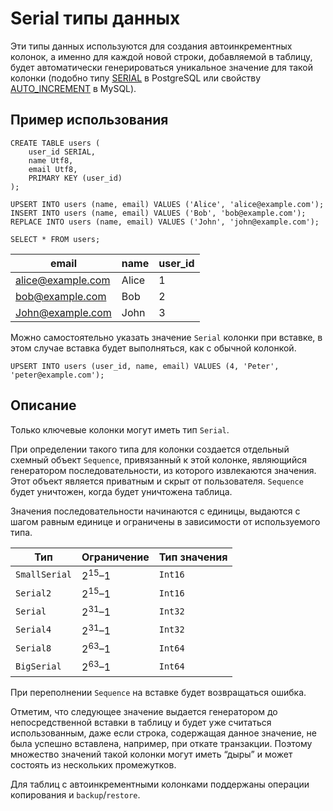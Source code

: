 # Serial типы данных

Эти типы данных используются для создания автоинкрементных колонок, а именно для каждой новой строки, добавляемой в таблицу, будет автоматически генерироваться уникальное значение для такой колонки (подобно типу [SERIAL](https://www.postgresql.org/docs/current/datatype-numeric.html#DATATYPE-SERIAL) в PostgreSQL или свойству [AUTO_INCREMENT](https://dev.mysql.com/doc/refman/9.0/en/example-auto-increment.html) в MySQL).

## Пример использования

``` yql
CREATE TABLE users (
    user_id SERIAL,
    name Utf8,
    email Utf8,
    PRIMARY KEY (user_id)
);
```
``` yql
UPSERT INTO users (name, email) VALUES ('Alice', 'alice@example.com');
INSERT INTO users (name, email) VALUES ('Bob', 'bob@example.com');
REPLACE INTO users (name, email) VALUES ('John', 'john@example.com');
```
``` yql
SELECT * FROM users;
```
email | name | user_id
----- | ----- | -----
alice@example.com | Alice | 1
bob@example.com | Bob | 2
John@example.com | John | 3

Можно самостоятельно указать значение `Serial` колонки при вставке, в этом случае вставка будет выполняться, как с обычной колонкой.
``` yql
UPSERT INTO users (user_id, name, email) VALUES (4, 'Peter', 'peter@example.com');
```
## Описание
Только ключевые колонки могут иметь тип `Serial`.

При определении такого типа для колонки создается отдельный схемный объект `Sequence`, привязанный к этой колонке, являющийся генератором последовательности, из которого извлекаются значения. Этот объект является приватным и скрыт от пользователя. `Sequence` будет уничтожен, когда будет уничтожена таблица.

Значения последовательности начинаются с единицы, выдаются с шагом равным единице и ограничены в зависимости от используемого типа.

Тип | Ограничение | Тип значения
----- | ----- | -----
`SmallSerial` | 2<sup>15</sup>–1 | `Int16`
`Serial2` | 2<sup>15</sup>–1 | `Int16`
`Serial` | 2<sup>31</sup>–1 | `Int32`
`Serial4` | 2<sup>31</sup>–1 | `Int32`
`Serial8` | 2<sup>63</sup>–1 | `Int64`
`BigSerial` | 2<sup>63</sup>–1 | `Int64`

При переполнении `Sequence` на вставке будет возвращаться ошибка.

Отметим, что следующее значение выдается генератором до непосредственной вставки в таблицу и будет уже считаться использованным, даже если строка, содержащая данное значение, не была успешно вставлена, например, при откате транзакции. Поэтому множество значений такой колонки могут иметь “дыры” и может состоять из нескольких промежутков.

Для таблиц с автоинкрементными колонками поддержаны операции копирования и `backup`/`restore`.
